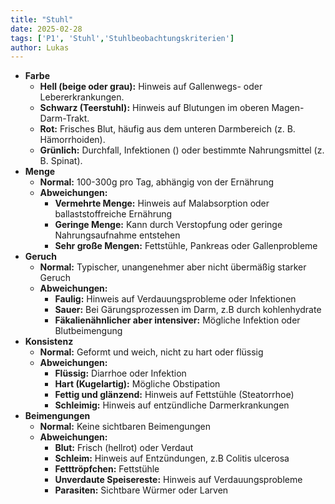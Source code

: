 ```yaml
---
title: "Stuhl"
date: 2025-02-28
tags: ['P1', 'Stuhl','Stuhlbeobachtungskriterien']
author: Lukas
---
```

- **Farbe**
	- **Hell (beige oder grau):** Hinweis auf Gallenwegs- oder Lebererkrankungen.
	- **Schwarz (Teerstuhl):** Hinweis auf Blutungen im oberen Magen-Darm-Trakt.
	- **Rot:** Frisches Blut, häufig aus dem unteren Darmbereich (z. B. Hämorrhoiden).
	- **Grünlich:** Durchfall, Infektionen () oder bestimmte Nahrungsmittel (z. B. Spinat).
- **Menge**
	- **Normal:** 100-300g pro Tag, abhängig von der Ernährung
	- **Abweichungen:**
		- **Vermehrte Menge:** Hinweis auf Malabsorption oder ballaststoffreiche Ernährung
		- **Geringe Menge:** Kann durch Verstopfung oder geringe Nahrungsaufnahme entstehen
		- **Sehr große Mengen:** Fettstühle, Pankreas oder Gallenprobleme
- **Geruch**
	- **Normal:** Typischer, unangenehmer aber nicht übermäßig starker Geruch
	- **Abweichungen:**
		- **Faulig:** Hinweis auf Verdauungsprobleme oder Infektionen
		- **Sauer:** Bei Gärungsprozessen im Darm, z.B durch kohlenhydrate
		- **Fäkalienähnlicher aber intensiver:** Mögliche Infektion oder Blutbeimengung
- **Konsistenz**
	- **Normal:** Geformt und weich, nicht zu hart oder flüssig
	- **Abweichungen:**
		- **Flüssig:** Diarrhoe oder Infektion
		- **Hart (Kugelartig):** Mögliche Obstipation
		- **Fettig und glänzend:** Hinweis auf Fettstühle (Steatorrhoe)
		- **Schleimig:** Hinweis auf entzündliche Darmerkrankungen
- **Beimengungen**
	- **Normal:** Keine sichtbaren Beimengungen
	- **Abweichungen:**
		- **Blut:** Frisch (hellrot) oder Verdaut
		- **Schleim:** Hinweis auf Entzündungen, z.B Colitis ulcerosa
		- **Fetttröpfchen:** Fettstühle
		- **Unverdaute Speisereste:** Hinweis auf Verdauungsprobleme
		- **Parasiten:** Sichtbare Würmer oder Larven
